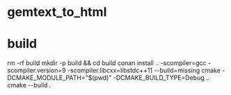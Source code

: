 # gemtext_to_html

# build
rm -rf build
mkdir -p build && cd build
conan install .. -scompiler=gcc -scompiler.version=9 -scompiler.libcxx=libstdc++11 --build=missing
cmake -DCMAKE_MODULE_PATH="$(pwd)" -DCMAKE_BUILD_TYPE=Debug ..
cmake --build .
